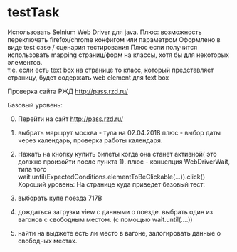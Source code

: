 # testTask

Использовать Selnium Web Driver для java. Плюс: возможность переключать firefox/chrome конфигом или параметром
Оформлено в виде test case / сценария тестирования
Плюс если получится использовать mapping  страниц/форм на классы, хотя бы для некоторых элементов.  
т.е. если есть text box на странице то класс, который представляет  страницу, будет содержать web element для text box

Проверка сайта РЖД http://pass.rzd.ru/

Базовый уровень:

0. Перейти на сайт http://pass.rzd.ru/

1. выбрать маршрут москва - тула на 02.04.2018
плюс - выбор даты через календарь, проверка работы календаря.

2. Нажать на кнопку купить билеты когда она станет активной( это должно произойти после пункта 1).
плюс - концепция WebDriverWait, типа того 
wait.until(ExpectedConditions.elementToBeClickable(...)).click()
Хороший уровень:
На странице куда приведет базовый тест:

1. выборать купе поезда 717В
2. дождаться загрузки view с данными о поезде. выбрать один из вагонов с свободным местом. (с помощью wait.until(....)) 
3. найти на выджете есть ли место в вагоне, залогировать данные о свободных местах.
